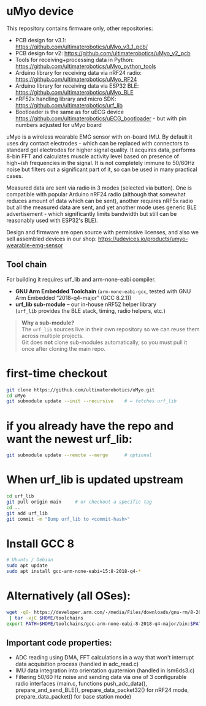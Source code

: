 # uMyo device

This repository contains firmware only, other repositories:
* PCB design for v3.1: https://github.com/ultimaterobotics/uMyo_v3_1_pcb/
* PCB design for v2: https://github.com/ultimaterobotics/uMyo_v2_pcb
* Tools for receiving+processing data in Python: https://github.com/ultimaterobotics/uMyo_python_tools
* Arduino library for receiving data via nRF24 radio: https://github.com/ultimaterobotics/uMyo_RF24
* Arduino library for receiving data via ESP32 BLE: https://github.com/ultimaterobotics/uMyo_BLE
* nRF52x handling library and micro SDK: https://github.com/ultimaterobotics/urf_lib
* Bootloader is the same as for uECG device https://github.com/ultimaterobotics/uECG_bootloader - but with pin numbers adjusted for uMyo board

uMyo is a wireless wearable EMG sensor with on-board IMU. By default it uses dry contact electrodes - which can be replaced with connectors to standard gel electrodes for higher signal quality. It acquires data, performs 8-bin FFT and calculates muscle activity level based on presence of high~ish frequencies in the signal. It is not completely immune to 50/60Hz noise but filters out a significant part of it, so can be used in many practical cases.

Measured data are sent via radio in 3 modes (selected via button). One is compatible with popular Arduino nRF24 radio (although that somewhat reduces amount of data which can be sent), another requires nRF5x radio but all the measured data are sent, and yet another mode uses generic BLE advertisement - which significantly limits bandwidth but still can be reasonably used with ESP32's BLE).

Design and firmware are open source with permissive licenses, and also we sell assembled devices in our shop: https://udevices.io/products/umyo-wearable-emg-sensor

## Tool chain

For building it requires urf_lib and arm-none-eabi compiler.

* **GNU Arm Embedded Toolchain** (`arm-none-eabi-gcc`, tested with GNU Arm Embedded “2018-q4-major” (GCC 8.2.1))
* **urf_lib sub-module** – our in-house nRF52 helper library  
  (`urf_lib` provides the BLE stack, timing, radio helpers, etc.)

> **Why a sub-module?**  
> The `urf_lib` sources live in their own repository so we can reuse them
> across multiple projects.  
> Git does **not** clone sub-modules automatically, so you must pull it once
> after cloning the main repo.

# first-time checkout

```bash
git clone https://github.com/ultimaterobotics/uMyo.git
cd uMyo
git submodule update --init --recursive    # ← fetches urf_lib
```

# if you already have the repo and want the newest urf_lib:

```bash
git submodule update --remote --merge      # optional
```
# When urf_lib is updated upstream
```bash
cd urf_lib
git pull origin main     # or checkout a specific tag
cd ..
git add urf_lib
git commit -m "Bump urf_lib to <commit-hash>"
```
# Install GCC 8

```bash
# Ubuntu / Debian
sudo apt update
sudo apt install gcc-arm-none-eabi=15:8-2018-q4-*
```
# Alternatively (all OSes):
```bash
wget -qO- https://developer.arm.com/-/media/Files/downloads/gnu-rm/8-2018-q4-major/gcc-arm-none-eabi-8-2018-q4-major-linux.tar.bz2 \
 | tar -xjC $HOME/toolchains
export PATH=$HOME/toolchains/gcc-arm-none-eabi-8-2018-q4-major/bin:$PATH
```

## Important code properties:
 - ADC reading using DMA, FFT calculations in a way that won't interrupt data acquisition process (handled in adc_read.c)
 - IMU data integration into orientation quaternion (handled in lsm6ds3.c)
 - Filtering 50/60 Hz noise and sending data via one of 3 configurable radio interfaces (main.c, functions push_adc_data(), prepare_and_send_BLE(), prepare_data_packet32() for nRF24 mode, prepare_data_packet() for base station mode)
